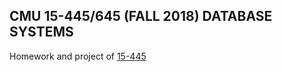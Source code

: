 ## CMU 15-445/645 (FALL 2018) DATABASE SYSTEMS

Homework and project of [15-445](https://15445.courses.cs.cmu.edu/fall2018/)
